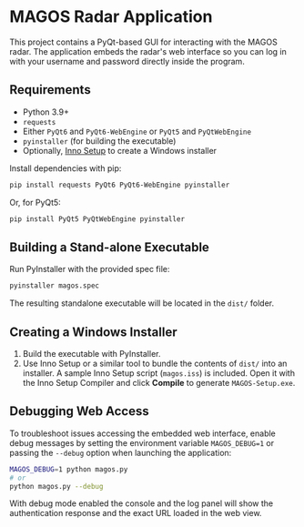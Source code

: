 # MAGOS Radar Application

This project contains a PyQt-based GUI for interacting with the MAGOS radar.
The application embeds the radar's web interface so you can log in with your
username and password directly inside the program.

## Requirements

- Python 3.9+
- `requests`
- Either `PyQt6` and `PyQt6-WebEngine` or `PyQt5` and `PyQtWebEngine`
- `pyinstaller` (for building the executable)
- Optionally, [Inno Setup](https://jrsoftware.org/isinfo.php) to create a Windows installer

Install dependencies with pip:
```bash
pip install requests PyQt6 PyQt6-WebEngine pyinstaller
```
Or, for PyQt5:
```bash
pip install PyQt5 PyQtWebEngine pyinstaller
```

## Building a Stand-alone Executable

Run PyInstaller with the provided spec file:
```bash
pyinstaller magos.spec
```
The resulting standalone executable will be located in the `dist/` folder.

## Creating a Windows Installer

1. Build the executable with PyInstaller.
2. Use Inno Setup or a similar tool to bundle the contents of `dist/` into an installer.
   A sample Inno Setup script (`magos.iss`) is included.
   Open it with the Inno Setup Compiler and click **Compile** to generate `MAGOS-Setup.exe`.

## Debugging Web Access

To troubleshoot issues accessing the embedded web interface, enable debug
messages by setting the environment variable `MAGOS_DEBUG=1` or passing the
`--debug` option when launching the application:

```bash
MAGOS_DEBUG=1 python magos.py
# or
python magos.py --debug
```

With debug mode enabled the console and the log panel will show the
authentication response and the exact URL loaded in the web view.


